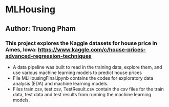 # MLHousing
## Author: Truong Pham 
### This project explores the Kaggle datasets for house price in Ames, Iowa: https://www.kaggle.com/c/house-prices-advanced-regression-techniques
- A data pipeline was built to read in the training data, explore them, and use various machine learning models to predict house prices
- File MLHousingFinal.ipynb contains the codes for exploratory data analysis (EDA) and machine learning models. 
- Files train.csv, test.csv, TestResult.csv contain the csv files for the train data, test data and test results from running the machine learning models. 
